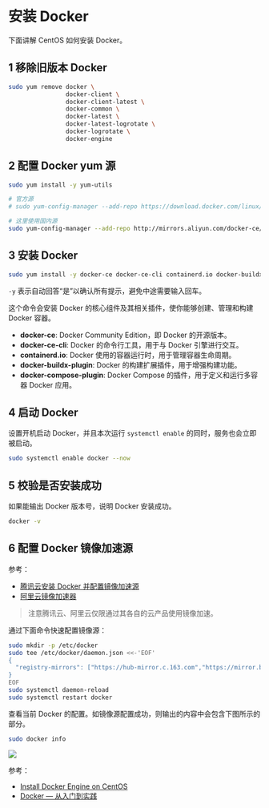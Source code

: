 # 安装 Docker

下面讲解 CentOS 如何安装 Docker。

## 1 移除旧版本 Docker

```bash
sudo yum remove docker \
                docker-client \
                docker-client-latest \
                docker-common \
                docker-latest \
                docker-latest-logrotate \
                docker-logrotate \
                docker-engine
```

## 2 配置 Docker yum 源

```bash
sudo yum install -y yum-utils

# 官方源
# sudo yum-config-manager --add-repo https://download.docker.com/linux/centos/docker-ce.repo

# 这里使用国内源
sudo yum-config-manager --add-repo http://mirrors.aliyun.com/docker-ce/linux/centos/docker-ce.repo
```

## 3 安装 Docker

```bash
sudo yum install -y docker-ce docker-ce-cli containerd.io docker-buildx-plugin docker-compose-plugin
```

`-y` 表示自动回答“是”以确认所有提示，避免中途需要输入回车。

这个命令会安装 Docker 的核心组件及其相关插件，使你能够创建、管理和构建 Docker 容器。

- **docker-ce**: Docker Community Edition，即 Docker 的开源版本。
- **docker-ce-cli**: Docker 的命令行工具，用于与 Docker 引擎进行交互。
- **containerd\.io**: Docker 使用的容器运行时，用于管理容器生命周期。
- **docker-buildx-plugin**: Docker 的构建扩展插件，用于增强构建功能。
- **docker-compose-plugin**: Docker Compose 的插件，用于定义和运行多容器 Docker 应用。

## 4 启动 Docker

设置开机启动 Docker，并且本次运行 `systemctl enable` 的同时，服务也会立即被启动。

```bash
sudo systemctl enable docker --now
```

## 5 校验是否安装成功

如果能输出 Docker 版本号，说明 Docker 安装成功。

```bash
docker -v
```

## 6 配置 Docker 镜像加速源

参考：
- [腾讯云安装 Docker 并配置镜像加速源](https://cloud.tencent.com/document/product/1207/45596)
- [阿里云镜像加速器](https://cr.console.aliyun.com/cn-hangzhou/instances/mirrors)

> 注意腾讯云、阿里云仅限通过其各自的云产品使用镜像加速。

通过下面命令快速配置镜像源：

```bash
sudo mkdir -p /etc/docker
sudo tee /etc/docker/daemon.json <<-'EOF'
{
  "registry-mirrors": ["https://hub-mirror.c.163.com","https://mirror.baidubce.com"]
}
EOF
sudo systemctl daemon-reload
sudo systemctl restart docker
```

查看当前 Docker 的配置。如镜像源配置成功，则输出的内容中会包含下图所示的部分。

```bash
sudo docker info
```

![](https://image.newarea.site/2024-09-11_22-02-49.png)

参考：

- [Install Docker Engine on CentOS](https://docs.docker.com/engine/install/centos/)
- [Docker — 从入门到实践](https://yeasy.gitbook.io/docker_practice/install/centos)
